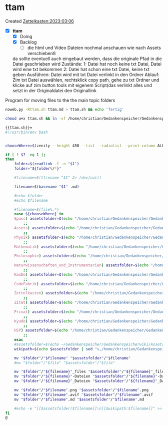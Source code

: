 # ttam
Created [Zettelkasten:2023:03:06]()

- [X] **ttam**
    - [X] Doing
    - [X] Backlog
        - [ ] die html und Video Dateien
        nochmal anschauen wie nach Assets verschiebenß

	da sollte eventuell auch eingebaut werden, dass die originale Pfad in die Datei geschrieben wird
	Zustände: 
		1: Datei hat noch keine txt Datei, Datei wird eine txt bekommen
		2: Datei hat schon eine txt Datei, keine txt geben
	Ausführen: 
		Datei wird mit txt Datei verlinkt in den Ordner
		Ablauf: Zim txt Datei auswählen, rechtsklick copy path, gehe zu txt Ordner und klicke auf zim button tools mit eigenem Script(das verlinkt alles und setzt in der Originaldatei den
		Originallink

Program for moving files to the the main topic folders



```bash
noweb.py -Rttam.sh ttam.md > ttam.sh && echo 'fertig'
```


```bash
chmod u+x ttam.sh && ln -sf /home/christian/Gedankenspeicher/Gedankenspeicherwiki/CodeFabrik/GedankenspeicherCoding/ttam.sh ~/.local/bin/ttam.sh && echo 'fertig'
```

```bash
{{ttam.sh}}=
#!/usr/bin/env bash


chooseWhere=$(zenity --height 450 --list --radiolist --print-column ALL --hide-header --column "Checkbox" --column "What" TRUE Spass FALSE Assets FALSE KanDo FALSE Physik FALSE Mathematik FALSE Philosophie FALSE Naturwissenschaften_und_Instrumentarien FALSE CodeFabrik FALSE Zitat FALSE Privat FALSE Kyudo FALSE HSP FALSE Zettelkasten)

if [ ! $? -eq 1 ];
then
    folder=$(readlink -f -n "$1")
    folder="${folder%/*}"

    #filename=$(ttrename "$1" 2> /dev/null)

    filename=$(basename "$1" .md)

    #echo $folder
    #echo $filename

    #filename=${file%.*}
    case ${chooseWhere} in
	Spass) assetsfolder=$(echo "/home/christian/Gedankenspeicher/Gedankenspeicherwiki/Spaß_Stream")
		;;
	Assets) assetsfolder=$(echo "/home/christian/Gedankenspeicher/Gedankenspeicherwiki/Assets")
		;;
	Physik) assetsfolder=$(echo "/home/christian/Gedankenspeicher/Gedankenspeicherwiki/Physik")
		;;
	Mathematik) assetsfolder=$(echo "/home/christian/Gedankenspeicher/Gedankenspeicherwiki/Mathematik")
		;;
	Philosophie) assetsfolder=$(echo "/home/christian/Gedankenspeicher/Gedankenspeicherwiki/Philosophie")
		;;
	Naturwissenschaften_und_Instrumentarien) assetsfolder=$(echo "/home/christian/Gedankenspeicher/Gedankenspeicherwiki/Naturwissenschaften_und_Instrumentarien")
		;;
    KanDo) assetsfolder=$(echo "/home/christian/Gedankenspeicher/Gedankenspeicherwiki/Artelier/KanDo")
		;;
	CodeFabrik) assetsfolder=$(echo "/home/christian/Gedankenspeicher/Gedankenspeicherwiki/CodeFabrik")
		;;
	Zettelkasten) assetsfolder=$(echo "/home/christian/Gedankenspeicher/Gedankenspeicherwiki/Zettelkasten")
		;;
    Zitat) assetsfolder=$(echo "/home/christian/Gedankenspeicher/Gedankenspeicherwiki/Zettelkasten/ZitaT")
		;;
    Privat) assetsfolder=$(echo "/home/christian/Gedankenspeicher/Gedankenspeicherwiki/Zettelkasten/Privat")
		;;
    Kyudo) assetsfolder=$(echo "/home/christian/Gedankenspeicher/Gedankenspeicherwiki/Spaß_Stream/Kyudo")
		;;
    HSP) assetsfolder=$(echo "/home/christian/Gedankenspeicher/Gedankenspeicherwiki/Spaß_Stream/Hochsensibilität")
		;;
    esac
    #assetsfolder=$(echo ~/Gedankenspeicher/Gedankenspeicherwiki/Assets)
    wikipath=$(echo $assetsfolder | sed "s,/home/christian/Gedankenspeicher/Gedankenspeicherwiki/,," | sed "s,/,:,g")

    mv "$folder"/"$filename" "$assetsfolder"/"$filename"
    #mv "$folder"/"$file" "$assetsfolder"/"$file"

    mv "$folder"/"${filename}"_files "$assetsfolder"/"${filename}"_files
    mv "$folder"/"${filename}"-Dateien "$assetsfolder"/"${filename}"-Dateien
    mv "$folder"/"${filename}"_Dateien "$assetsfolder"/"${filename}"_Dateien

    mv "$folder"/"$filename".png "$assetsfolder"/"$filename".png
    mv "$folder"/"$filename".avif "$assetsfolder"/"$filename".avif
    mv "$folder"/"$filename".md "$assetsfolder"/"$filename".md

    #echo -e "[[$assetsfolder/$filename]]\n[[$wikipath:$filename]]" >> "$assetsfolder"/"$filename".md
fi
@

```

